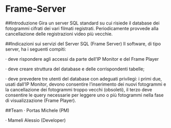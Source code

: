 # Frame-Server

##Introduzione
Gira un server SQL standard su cui risiede il database dei fotogrammi cifrati dei vari filmati registrati.
Periodicamente provvede alla cancellazione delle registrazioni video più vecchie.

##Indicazioni sui servizi del Server SQL (Frame Server)
Il software, di tipo server, ha i seguenti compiti:

· deve rispondere agli accessi da parte dell’IP Monitor e del Frame Player

· deve creare struttura del database e delle corrispondenti tabelle;

· deve prevedere tre utenti del database con adeguati privilegi: i primi due, usati dall’IP Monitor, devono
consentire l’inserimento dei nuovi fotogrammi e la cancellazione dei fotogrammi troppo vecchi (obsoleti), il
terzo deve consentire le query necessarie per leggere uno o più fotogrammi nella fase di visualizzazione
(Frame Player).

##Team
· Portas Michele (PM)

· Mameli Alessio (Developer)
